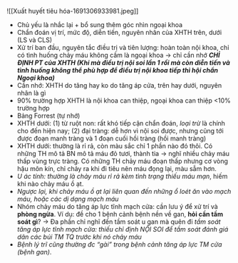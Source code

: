 ![[Xuất huyết tiêu hóa-1691306933981.jpeg]]


- Chủ yếu là nhắc lại + bổ sung thêm góc nhìn ngoại khoa
- Chẩn đoán vị trí, mức độ, diễn tiến, nguyên nhân của XHTH trên, dưới (LS và CLS)
- Xử trí ban đầu, nguyên tắc điều trị và tiên lượng: hoàn toàn nội khoa, chỉ có tình huống chảy máu không cầm là ngoại khoa -> chỉ cần nhớ **_CHỈ ĐỊNH PT của XHTH (Khi mà điều trị nội soi lần 1 rồi mà còn diễn tiến và tình huống không thể phù hợp để điều trị nội khoa tiếp thì hội chẩn Ngoại khoa)_**
- Cần nhớ: XHTH do tăng hay ko do tăng áp cửa, trên hay dưới, nguyên nhân là gì
- 90% trường hợp XHTH là nội khoa can thiệp, ngoại khoa can thiệp <10% trường hợp
- Bảng Forrest (tự nhớ)
- XHTH dưới: (1) từ ruột non: rất khó tiếp cận chẩn đoán, _loại trừ_ là chính cho đến hiện nay; (2) đại tràng: dễ hơn vì nội soi được, nhưng cũng tới được đoạn manh tràng và 1 đoạn cuối hồi tràng (hồi manh tràng)
- XHTH dưới: thường là rỉ rả, còn màu sắc chỉ 1 phần nào đó thôi. Có những TH mô tả BN mô tả máu đỏ tươi, thành tia -> nghĩ nhiều chảy máu thấp vùng trực tràng. Có những TH chảy máu đoạn thấp nhưng cơ vòng hậu môn kín, chỉ chảy ra khi đi tiêu nên máu đọng lại, màu sẫm hơn.
- _U ác tính: thường là chảy máu rỉ rả kèm tình trạng thiếu máu mạn_, hiếm khi nào chảy máu ồ ạt.
- _Ngược lại, khi chảy máu ồ ạt lại liên quan đến những ổ loét ăn vào mạch máu, hoặc các dị dạng mạch máu_
- Nhóm chảy máu do tăng áp lực tĩnh mạch cửa: cần lưu ý để xử trí và **phòng ngừa**. Ví dụ: đề cho 1 bệnh cảnh bệnh nền về gan, **hỏi cần tầm soát gì**? -> Đa phần chỉ nghĩ đến tầm soát u gan mà quên đi _tầm soát tăng áp lực tĩnh mạch cửa: thiếu chỉ định NỘI SOI để tầm soát đánh giá dãn các búi TM TQ trước khi nó chảy máu_
- _Bệnh lý trĩ cũng thường đc “gài” trong bệnh cảnh tăng áp lực TM cửa (bệnh gan)_.